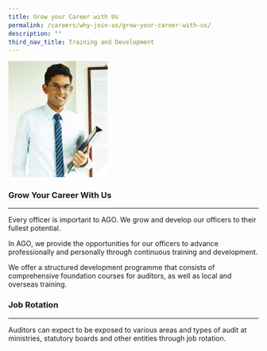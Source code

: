 ```yaml
---
title: Grow your Career with Us
permalink: /careers/why-join-us/grow-your-career-with-us/
description: ""
third_nav_title: Training and Development
---
```

<img src="/images/Ameer%20(final)3.jpg" alt="Ameer" style="width:200px;">



### Grow Your Career With Us
------------------------

Every officer is important to AGO. We grow and develop our officers to their fullest potential.

In AGO, we provide the opportunities for our officers to advance professionally and personally through continuous training and development.

We offer a structured development programme that consists of comprehensive foundation courses for auditors, as well as local and overseas training.

### Job Rotation
------------

Auditors can expect to be exposed to various areas and types of audit at ministries, statutory boards and other entities through job rotation.